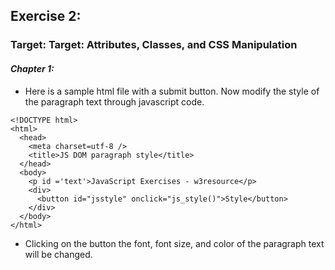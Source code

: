## Exercise 2:
### Target: Target: Attributes, Classes, and CSS Manipulation
#### _Chapter 1:_
- Here is a sample html file with a submit button. Now modify the style of the paragraph text through javascript code.
```
<!DOCTYPE html>
<html>
  <head>
    <meta charset=utf-8 />
    <title>JS DOM paragraph style</title>
  </head> 
  <body>
    <p id ='text'>JavaScript Exercises - w3resource</p> 
    <div>
      <button id="jsstyle" onclick="js_style()">Style</button>
    </div>
  </body>
</html>
```
- Clicking on the button the font, font size, and color of the paragraph text will be changed.